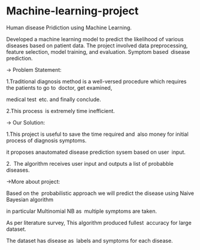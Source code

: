# Machine-learning-project
Human disease Pridiction using Machine Learning.

Developed a machine learning model to predict the likelihood of various diseases based on patient data. The project involved data preprocessing, feature selection, model training, and evaluation.
Symptom based disease prediction.

-> Problem Statement:

1.Traditional diagnosis method is a well-versed procedure which requires the patients to go to doctor, get examined,

medical test etc. and finally conclude.

2.This process is extremely time inefficient.

-> Our Solution:

1.This project is useful to save the time required and also money for initial process of diagnosis symptoms.

it proposes anautomated disease prediction sysem based on user input.

2. The algorithm receives user input and outputs a list of probabble diseases.

->More about project:

Based on the probabilistic approach we will predict the disease using Naive Bayesian algorithm

in particular Multinomial NB as multiple symptoms are taken.

As per literature survey, This algorithm produced fullest accuracy for large dataset.

The dataset has disease as labels and symptoms for each disease.
